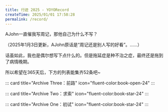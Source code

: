 ```yaml
---
title: 行迹 2025 - YOYORecord
createTime: 2025/01/01 17:58:28
permalink: /record/
---
```

AJohn一直催我写周记，那他自己为什么不写？

（2025年1月3日更新，AJohn原话是“周记还是别人写的好看”。……）

话虽如此，我也是偶尔想写下点什么的。但是拖延症是种不治之症，最终还是拖到了病情晚期。

所以希望在365天后，下方的列表能集齐52条吧~

::: card title="Archive Three：前路" icon="fluent-color:book-open-24"
<CardGrid>
  <LinkCard title="2025W17 如非必要 勿增实体" href="/record/2025w17/" />
  <LinkCard title="2025W18-19 认识你自己" href="/record/2025w18w19/" />
</CardGrid>
:::

::: card title="Archive Two：求索" icon="fluent-color:book-star-24"
<CardGrid>
  <LinkCard title="2025W9 雪沫乳花浮午盏" href="/record/2025w9/" />
  <LinkCard title="2025W10 蓼茸蒿笋试春盘" href="/record/2025w10/" />
  <LinkCard title="2025W11 山要人来 人要山无意" href="/record/2025w11/" />
  <LinkCard title="2025W12 满城春色宫墙柳" href="/record/2025w12/" />
  <LinkCard title="2025W13 乍暖还寒时候 最难将息" href="/record/2025w13/" />
  <LinkCard title="2025W14 试问卷帘人 却道海棠依旧" href="/record/2025w14/" />
  <LinkCard title="2025W15 无奈云沉雨散" href="/record/2025w15/" />
  <LinkCard title="2025W16 唯见月寒日暖 来煎人寿" href="/record/2025w16/" />
</CardGrid>
:::

::: card title="Archive One：初试" icon="fluent-color:book-star-24"
<CardGrid>
  <LinkCard title="2025W1 再启程" href="/record/2025w1/" />
  <LinkCard title="2025W2 假设" href="/record/2025w2/" />
  <LinkCard title="2025W3 猜想" href="/record/2025w3/" />
  <LinkCard title="2025W4-6 过程" href="/record/2025w4w5w6/" />
  <LinkCard title="2025W7 证明" href="/record/2025w7/" />
  <LinkCard title="2025W8 结论" href="/record/2025w8/" />
</CardGrid>
:::